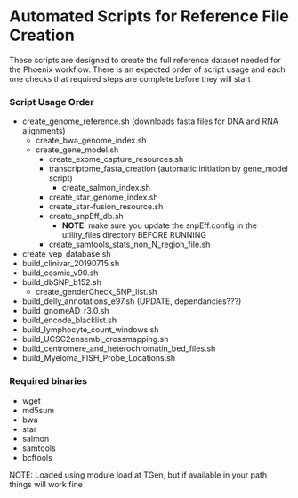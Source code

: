 # Automated Scripts for Reference File Creation

These scripts are designed to create the full reference dataset needed for the Phoenix workflow. There is an expected order of script usage and each one checks that required steps are complete before they will start

### Script Usage Order
* create_genome_reference.sh (downloads fasta files for DNA and RNA alignments)
  * create_bwa_genome_index.sh
  * create_gene_model.sh
    * create_exome_capture_resources.sh
    * transcriptome_fasta_creation (automatic initiation by gene_model script)
      * create_salmon_index.sh
    * create_star_genome_index.sh
    * create_star-fusion_resource.sh
    * create_snpEff_db.sh
      * **NOTE**: make sure you update the snpEff.config in the utility_files directory BEFORE RUNNING
    * create_samtools_stats_non_N_region_file.sh
* create_vep_database.sh
* build_clinivar_20190715.sh
* build_cosmic_v90.sh
* build_dbSNP_b152.sh
  * create_genderCheck_SNP_list.sh
* build_delly_annotations_e97.sh (UPDATE, dependancies???)
* build_gnomeAD_r3.0.sh
* build_encode_blacklist.sh
* build_lymphocyte_count_windows.sh
* build_UCSC2ensembl_crossmapping.sh
* build_centromere_and_heterochromatin_bed_files.sh
* build_Myeloma_FISH_Probe_Locations.sh

### Required binaries
* wget
* md5sum
* bwa
* star
* salmon
* samtools
* bcftools

NOTE: Loaded using module load at TGen, but if available in your path things will work fine
